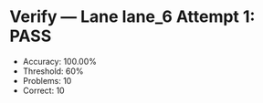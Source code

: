 # Verify — Lane lane_6 Attempt 1: PASS

- Accuracy: 100.00%
- Threshold: 60%
- Problems: 10
- Correct: 10